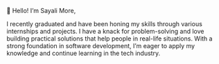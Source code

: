 👋 Hello! I’m Sayali More,

I recently graduated and have been honing my skills through various internships and projects. I have a knack for problem-solving and love building practical solutions that help people in real-life situations. With a strong foundation in software development, I’m eager to apply my knowledge and continue learning in the tech industry.



